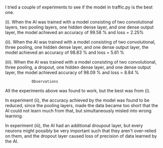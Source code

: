 I tried a couple of experiments to see if the model in traffic.py is the best one.

(i). When the AI was trained with a model consisting of two convolutional layers, two pooling layers, one hidden dense layer, and one dense output layer, the model achieved an accuracy of 99.58 % and loss = 2.25%

(ii). When the AI was trained with a model consisting of two convolutional, three pooling, one hidden dense layer, and one dense output layer, the model achieved an accuracy of 98.83 % and loss = 5.61 %

(iii). When the AI was trained with a model consisting of two convolutional, three pooling, a dropout, one hidden dense layer, and one dense output layer, the model achieved accuracy of 98.09 % and loss = 8.84 %

				Observations
All the experiments above was found to work, but the best was from (i).

In experiment (ii), the accuracy achieved by the model was found to be reduced, since the pooling layers, made the data became too short that the AI could not learn much from that, but simultaneously misled into wrong learning.

In experiment (iii), the AI had an additional droupout layer, but every neurons might possibly be very important such that they aren't over-relied on them, and the dropout layer caused loss of precision of data learned by the AI.